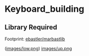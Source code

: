# Keyboard_building

## Library Required
Footprint: [ebastler/marbastlib](https://github.com/ebastler/marbastlib)

([images/low.png](https://github.com/howardbot/Keyboard_building/blob/main/61_keys/61_3d_demo_Lower.png))
[images/up.png](https://github.com/howardbot/Keyboard_building/blob/main/61_keys/61_3d_demo_Upper.png)
